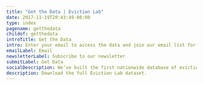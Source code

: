 ```yaml
---
title: "Get the Data | Eviction Lab"
date: 2017-11-19T20:43:49-08:00
type: index
pagename: getthedata
childof: getthedata
introTitle: Get the Data
intro: Enter your email to access the data and join our email list for notifications when there are data updates.
emailLabel: Email
newsletterLabel: Subscribe to our newsletter
submitLabel: Get Data
socialDescription: We’ve built the first nationwide database of evictions.  
description: Download the full Eviction Lab dataset.
---
```

